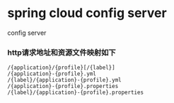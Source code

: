 # spring cloud config server
config server

### http请求地址和资源文件映射如下
```
/{application}/{profile}[/{label}]
/{application}-{profile}.yml
/{label}/{application}-{profile}.yml
/{application}-{profile}.properties
/{label}/{application}-{profile}.properties
```